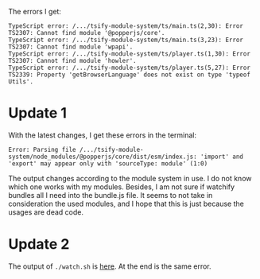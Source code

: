 The errors I get:

```
TypeScript error: /.../tsify-module-system/ts/main.ts(2,30): Error TS2307: Cannot find module '@popperjs/core'.
TypeScript error: /.../tsify-module-system/ts/main.ts(3,23): Error TS2307: Cannot find module 'wpapi'.
TypeScript error: /.../tsify-module-system/ts/player.ts(1,30): Error TS2307: Cannot find module 'howler'.
TypeScript error: /.../tsify-module-system/ts/player.ts(5,27): Error TS2339: Property 'getBrowserLanguage' does not exist on type 'typeof Utils'.
```

# Update 1

With the latest changes, I get these errors in the terminal:

```
Error: Parsing file /.../tsify-module-system/node_modules/@popperjs/core/dist/esm/index.js: 'import' and 'export' may appear only with 'sourceType: module' (1:0)
```

The output changes according to the module system in use. I do not know which one works with my modules. Besides, I am not sure if watchify bundles all I need into the bundle.js file. It seems to not take in consideration the used modules, and I hope that this is just because the usages are dead code.

# Update 2

The output of `./watch.sh` is [here](https://gist.github.com/silviubogan/6df042228f50a7575e788f8f3b1d0b7d). At the end is the same error.